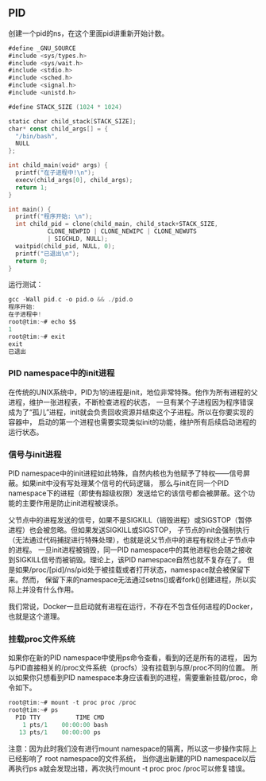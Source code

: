 ## PID
创建一个pid的ns，在这个里面pid讲重新开始计数。

```go
#define _GNU_SOURCE
#include <sys/types.h>
#include <sys/wait.h>
#include <stdio.h>
#include <sched.h>
#include <signal.h>
#include <unistd.h>

#define STACK_SIZE (1024 * 1024)

static char child_stack[STACK_SIZE];
char* const child_args[] = {
  "/bin/bash",
  NULL
};

int child_main(void* args) {
  printf("在子进程中!\n");
  execv(child_args[0], child_args);
  return 1;
}

int main() {
  printf("程序开始: \n");
  int child_pid = clone(child_main, child_stack+STACK_SIZE,
           CLONE_NEWPID | CLONE_NEWIPC | CLONE_NEWUTS 
           | SIGCHLD, NULL);
  waitpid(child_pid, NULL, 0);
  printf("已退出\n");
  return 0;
}

```
运行测试：
```go
gcc -Wall pid.c -o pid.o && ./pid.o
程序开始: 
在子进程中!
root@tim:~# echo $$
1
root@tim:~# exit
exit
已退出
```

### PID namespace中的init进程
在传统的UNIX系统中，PID为1的进程是init，地位非常特殊。他作为所有进程的父进程，维护一张进程表，不断检查进程的状态，
一旦有某个子进程因为程序错误成为了“孤儿”进程，init就会负责回收资源并结束这个子进程。所以在你要实现的容器中，
启动的第一个进程也需要实现类似init的功能，维护所有后续启动进程的运行状态。

### 信号与init进程
PID namespace中的init进程如此特殊，自然内核也为他赋予了特权——信号屏蔽。如果init中没有写处理某个信号的代码逻辑，
那么与init在同一个PID namespace下的进程（即使有超级权限）发送给它的该信号都会被屏蔽。这个功能的主要作用是防止init进程被误杀。

父节点中的进程发送的信号，如果不是SIGKILL（销毁进程）或SIGSTOP（暂停进程）也会被忽略。但如果发送SIGKILL或SIGSTOP，
子节点的init会强制执行（无法通过代码捕捉进行特殊处理），也就是说父节点中的进程有权终止子节点中的进程。
一旦init进程被销毁，同一PID namespace中的其他进程也会随之接收到SIGKILL信号而被销毁。理论上，该PID namespace自然也就不复存在了。
但是如果/proc/[pid]/ns/pid处于被挂载或者打开状态，namespace就会被保留下来。然而，
保留下来的namespace无法通过setns()或者fork()创建进程，所以实际上并没有什么作用。

我们常说，Docker一旦启动就有进程在运行，不存在不包含任何进程的Docker，也就是这个道理。


### 挂载proc文件系统
如果你在新的PID namespace中使用ps命令查看，看到的还是所有的进程，
因为与PID直接相关的/proc文件系统（procfs）没有挂载到与原/proc不同的位置。
所以如果你只想看到PID namespace本身应该看到的进程，需要重新挂载/proc，命令如下。
```go
root@tim:~# mount -t proc proc /proc
root@tim:~# ps
  PID TTY          TIME CMD
    1 pts/1    00:00:00 bash
   13 pts/1    00:00:00 ps
```
注意：因为此时我们没有进行mount namespace的隔离，所以这一步操作实际上已经影响了 root namespace的文件系统，
当你退出新建的PID namespace以后再执行ps a就会发现出错，再次执行mount -t proc proc /proc可以修复错误。